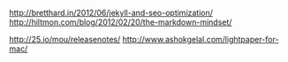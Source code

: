 http://bretthard.in/2012/06/jekyll-and-seo-optimization/
http://hiltmon.com/blog/2012/02/20/the-markdown-mindset/

http://25.io/mou/releasenotes/
http://www.ashokgelal.com/lightpaper-for-mac/

